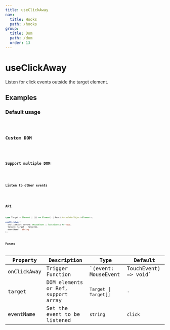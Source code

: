 ```yaml
---
title: useClickAway
nav:
  title: Hooks
  path: /hooks
group:
  title: Dom
  path: /dom
  order: 13
---
```


# useClickAway

<Tag lang="en-US" tags="ssr"></Tag>

Listen for click events outside the target element.
## Examples

### Default usage

<code src="./demo/demo1.tsx" />

### Custom DOM

<code src="./demo/demo2.tsx" />

### Support multiple DOM

<code src="./demo/demo3.tsx" />

### Listen to other events

<code src="./demo/demo4.tsx" />

## API

```ts
type Target = Element | (() => Element) | React.MutableRefObject<Element>;

useClickAway(
  onClickAway: (event: MouseEvent | TouchEvent) => void,
  target: Target | Target[],
  eventName?: string
);
```

### Params

| Property | Description                                 | Type                   | Default |
|---------|----------------------------------------------|------------------------|--------|
| onClickAway | Trigger Function  | `(event: MouseEvent | TouchEvent) => void` | -      |
| target | DOM elements or Ref, support array | `Target` \| `Target[]` | - |
| eventName | Set the event to be listened | `string` | `click` |